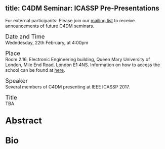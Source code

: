title: C4DM Seminar: ICASSP Pre-Presentations
-----------------

<p>For external participants: Please join our <a href="/seminars.html">mailing list</a> to receive announcements of future C4DM seminars.</p>


<span style="font-size: 130%;">Date and Time</span></br>
Wedndesday, 22th February, at 4:00pm

<span style="font-size: 130%;">Place</span></br>
Room 2.16, Electronic Engineering building, Queen Mary University of London, Mile End Road, London E1 4NS. Information on how to access the school can be found at <a href="http://www.eecs.qmul.ac.uk/contact-us/">here</a>.

<span style="font-size: 130%;">Speaker</span></br>
Several members of C4DM presenting at IEEE ICASSP 2017.

<span style="font-size: 130%;">Title</span></br>
TBA

<span style="font-size: 130%;">Abstract</span></br>
---

<span style="font-size: 130%;">Bio</span></br>
---
